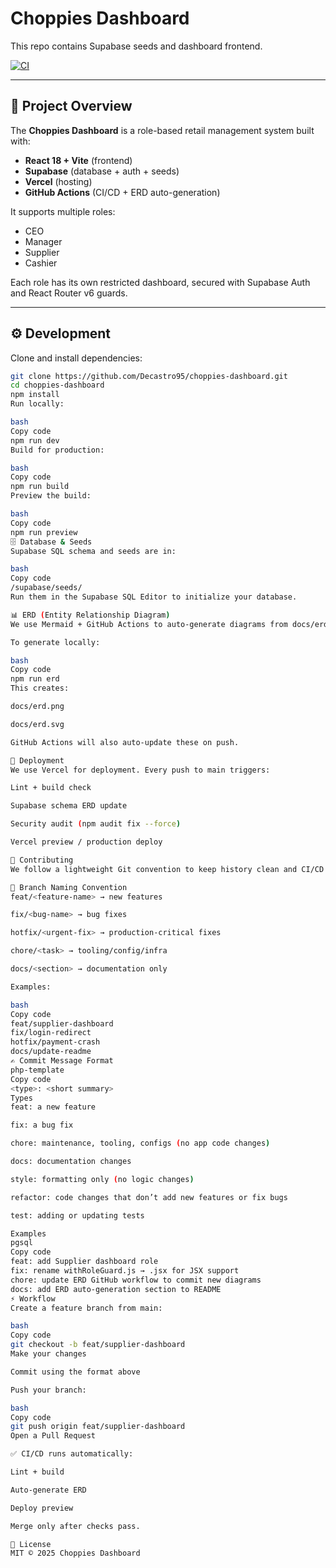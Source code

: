 # Choppies Dashboard

This repo contains Supabase seeds and dashboard frontend.

[![CI](https://github.com/Decastro95/choppies-dashboard/actions/workflows/ci.yml/badge.svg)](https://github.com/Decastro95/choppies-dashboard/actions/workflows/ci.yml)

---

## 🚀 Project Overview

The **Choppies Dashboard** is a role-based retail management system built with:

- **React 18 + Vite** (frontend)
- **Supabase** (database + auth + seeds)
- **Vercel** (hosting)
- **GitHub Actions** (CI/CD + ERD auto-generation)

It supports multiple roles:

- CEO
- Manager
- Supplier
- Cashier

Each role has its own restricted dashboard, secured with Supabase Auth and React Router v6 guards.

---

## ⚙️ Development

Clone and install dependencies:

```bash
git clone https://github.com/Decastro95/choppies-dashboard.git
cd choppies-dashboard
npm install
Run locally:

bash
Copy code
npm run dev
Build for production:

bash
Copy code
npm run build
Preview the build:

bash
Copy code
npm run preview
🗄️ Database & Seeds
Supabase SQL schema and seeds are in:

bash
Copy code
/supabase/seeds/
Run them in the Supabase SQL Editor to initialize your database.

📊 ERD (Entity Relationship Diagram)
We use Mermaid + GitHub Actions to auto-generate diagrams from docs/erd.mmd.

To generate locally:

bash
Copy code
npm run erd
This creates:

docs/erd.png

docs/erd.svg

GitHub Actions will also auto-update these on push.

🚀 Deployment
We use Vercel for deployment. Every push to main triggers:

Lint + build check

Supabase schema ERD update

Security audit (npm audit fix --force)

Vercel preview / production deploy

🤝 Contributing
We follow a lightweight Git convention to keep history clean and CI/CD predictable.

🔖 Branch Naming Convention
feat/<feature-name> → new features

fix/<bug-name> → bug fixes

hotfix/<urgent-fix> → production-critical fixes

chore/<task> → tooling/config/infra

docs/<section> → documentation only

Examples:

bash
Copy code
feat/supplier-dashboard
fix/login-redirect
hotfix/payment-crash
docs/update-readme
✍️ Commit Message Format
php-template
Copy code
<type>: <short summary>
Types
feat: a new feature

fix: a bug fix

chore: maintenance, tooling, configs (no app code changes)

docs: documentation changes

style: formatting only (no logic changes)

refactor: code changes that don’t add new features or fix bugs

test: adding or updating tests

Examples
pgsql
Copy code
feat: add Supplier dashboard role
fix: rename withRoleGuard.js → .jsx for JSX support
chore: update ERD GitHub workflow to commit new diagrams
docs: add ERD auto-generation section to README
⚡ Workflow
Create a feature branch from main:

bash
Copy code
git checkout -b feat/supplier-dashboard
Make your changes

Commit using the format above

Push your branch:

bash
Copy code
git push origin feat/supplier-dashboard
Open a Pull Request

✅ CI/CD runs automatically:

Lint + build

Auto-generate ERD

Deploy preview

Merge only after checks pass.

📜 License
MIT © 2025 Choppies Dashboard
```
